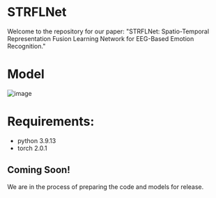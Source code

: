 # STRFLNet
Welcome to the repository for our paper: "STRFLNet: Spatio-Temporal Representation Fusion Learning Network for EEG-Based Emotion Recognition."
# Model
![image](https://github.com/ZJUTofBrainIntelligence/STRFLNet/blob/main/image/Figure1.jpg)

# Requirements:
* python 3.9.13 <br>
* torch 2.0.1

## Coming Soon!
We are in the process of preparing the code and models for release.
